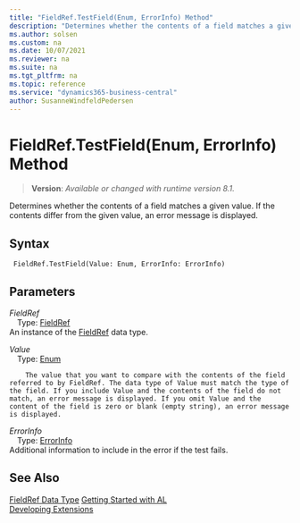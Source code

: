 ```yaml
---
title: "FieldRef.TestField(Enum, ErrorInfo) Method"
description: "Determines whether the contents of a field matches a given value."
ms.author: solsen
ms.custom: na
ms.date: 10/07/2021
ms.reviewer: na
ms.suite: na
ms.tgt_pltfrm: na
ms.topic: reference
ms.service: "dynamics365-business-central"
author: SusanneWindfeldPedersen
---
```

[//]: # (START>DO_NOT_EDIT)
[//]: # (IMPORTANT:Do not edit any of the content between here and the END>DO_NOT_EDIT.)
[//]: # (Any modifications should be made in the .xml files in the ModernDev repo.)
# FieldRef.TestField(Enum, ErrorInfo) Method
> **Version**: _Available or changed with runtime version 8.1._

Determines whether the contents of a field matches a given value. If the contents differ from the given value, an error message is displayed.


## Syntax
```AL
 FieldRef.TestField(Value: Enum, ErrorInfo: ErrorInfo)
```
## Parameters
*FieldRef*  
&emsp;Type: [FieldRef](fieldref-data-type.md)  
An instance of the [FieldRef](fieldref-data-type.md) data type.  

*Value*  
&emsp;Type: [Enum](../enum/enum-data-type.md)  

        The value that you want to compare with the contents of the field referred to by FieldRef. The data type of Value must match the type of the field. If you include Value and the contents of the field do not match, an error message is displayed. If you omit Value and the content of the field is zero or blank (empty string), an error message is displayed.
        
*ErrorInfo*  
&emsp;Type: [ErrorInfo](../errorinfo/errorinfo-data-type.md)  
Additional information to include in the error if the test fails.  



[//]: # (IMPORTANT: END>DO_NOT_EDIT)
## See Also
[FieldRef Data Type](fieldref-data-type.md)
[Getting Started with AL](../../devenv-get-started.md)  
[Developing Extensions](../../devenv-dev-overview.md)